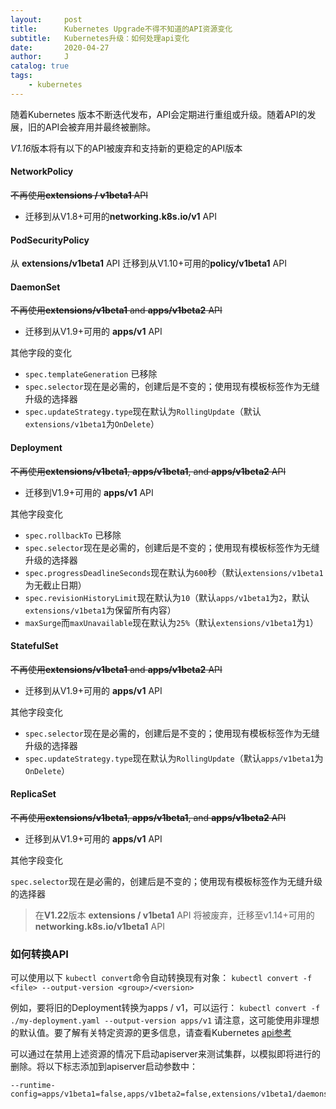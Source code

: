 ```yaml
---
layout:     post
title:      Kubernetes Upgrade不得不知道的API资源变化
subtitle:   Kubernetes升级：如何处理api变化 
date:       2020-04-27
author:     J
catalog: true
tags:
    - kubernetes
---
```


随着Kubernetes 版本不断迭代发布，API会定期进行重组或升级。随着API的发展，旧的API会被弃用并最终被删除。

*V1.16*版本将有以下的API被废弃和支持新的更稳定的API版本

#### NetworkPolicy 
~~不再使用**extensions / v1beta1** API~~

- 迁移到从V1.8+可用的**networking.k8s.io/v1** API

#### PodSecurityPolicy

从 **extensions/v1beta1** API 迁移到从V1.10+可用的**policy/v1beta1** API

#### DaemonSet 

~~不再使用**extensions/v1beta1** and **apps/v1beta2** API~~

- 迁移到从V1.9+可用的 **apps/v1** API

其他字段的变化

- `spec.templateGeneration` 已移除
- `spec.selector`现在是必需的，创建后是不变的；使用现有模板标签作为无缝升级的选择器
- `spec.updateStrategy.type`现在默认为`RollingUpdate`（默认`extensions/v1beta1`为`OnDelete`）

#### Deployment

~~不再使用**extensions/v1beta1**, **apps/v1beta1**, and **apps/v1beta2** API~~

- 迁移到V1.9+可用的 **apps/v1** API

其他字段变化

- `spec.rollbackTo` 已移除
- `spec.selector`现在是必需的，创建后是不变的；使用现有模板标签作为无缝升级的选择器
- `spec.progressDeadlineSeconds`现在默认为`600`秒（默认`extensions/v1beta1`为无截止日期）
- `spec.revisionHistoryLimit`现在默认为`10`（默认`apps/v1beta1`为`2`，默认`extensions/v1beta1`为保留所有内容）
- `maxSurge`而`maxUnavailable`现在默认为`25%`（默认`extensions/v1beta1`为`1`）

#### StatefulSet

~~不再使用**extensions/v1beta1** and **apps/v1beta2** API~~

- 迁移到从V1.9+可用的 **apps/v1** API

其他字段变化

- `spec.selector`现在是必需的，创建后是不变的；使用现有模板标签作为无缝升级的选择器
- `spec.updateStrategy.type`现在默认为`RollingUpdate`（默认`apps/v1beta1`为`OnDelete`）

#### ReplicaSet

~~不再使用**extensions/v1beta1**, **apps/v1beta1**, and **apps/v1beta2** API~~

- 迁移到从V1.9+可用的 **apps/v1** API

其他字段变化

`spec.selector`现在是必需的，创建后是不变的；使用现有模板标签作为无缝升级的选择器

> 在**V1.22**版本 **extensions / v1beta1** API 将被废弃，迁移至v1.14+可用的**networking.k8s.io/v1beta1** API



### 如何转换API

可以使用以下 `kubectl convert`命令自动转换现有对象： `kubectl convert -f <file> --output-version <group>/<version>`

例如，要将旧的Deployment转换为apps / v1，可以运行： `kubectl convert -f ./my-deployment.yaml --output-version apps/v1` 请注意，这可能使用非理想的默认值。要了解有关特定资源的更多信息，请查看Kubernetes [api参考](https://kubernetes.io/docs/reference/#api-reference)

可以通过在禁用上述资源的情况下启动apiserver来测试集群，以模拟即将进行的删除。将以下标志添加到apiserver启动参数中：

```
--runtime-config=apps/v1beta1=false,apps/v1beta2=false,extensions/v1beta1/daemonsets=false,extensions/v1beta1/deployments=false,extensions/v1beta1/replicasets=false,extensions/v1beta1/networkpolicies=false,extensions/v1beta1/podsecuritypolicies=false
```